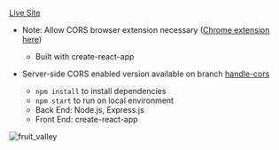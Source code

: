 [Live Site](https://fruit-valley.herokuapp.com/#/) 

* Note: Allow CORS browser extension necessary ([Chrome extension here](https://chrome.google.com/webstore/detail/allow-cors-access-control/lhobafahddgcelffkeicbaginigeejlf))
  * Built with create-react-app

* Server-side CORS enabled version available on branch [handle-cors](https://github.com/vickiychung/fruit-valley/tree/handle-cors)
  * `npm install` to install dependencies 
  * `npm start` to run on local environment
  * Back End: Node.js, Express.js
  * Front End: create-react-app

![fruit_valley](https://user-images.githubusercontent.com/72854605/132271844-6ee8edf0-e4cc-46cc-b382-9094e5cc3ebe.gif)
